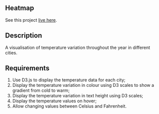 

## Heatmap

See this project [live here](https://mo-heatmap.netlify.app/).


## Description

A visualisation of temperature variation throughout the year in different cities.


## Requirements

1. Use D3.js to display the temperature data for each city;
2. Display the temperature variation in colour using D3 scales to show a gradient from cold to warm;
3. Display the temperature variation in text height using D3 scales;
4. Display the temperature values on hover;
5. Allow changing values between Celsius and Fahrenheit.
